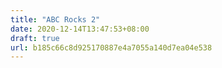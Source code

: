 ```yaml
---
title: "ABC Rocks 2"
date: 2020-12-14T13:47:53+08:00
draft: true
url: b185c66c8d925170887e4a7055a140d7ea04e538
---
```


